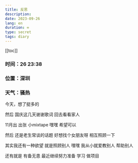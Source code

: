 ```yaml
---
title: 反思
description: 
date: 2023-09-26
lang: en
duration: ∞
type: secret
tags: diary
---
```

[[toc]]

### 时间：26 23:38

### 位置：深圳

### 天气：骚热

今天，想了挺多的

然后 国庆这几天谢谢歌词 回去看看家人

11月出 出张 小mixtape 嘿嘿 希望可以

然后 还是老生常谈的话题 好想找个女朋友呀 相互照顾一下 

其实我还有一种欲望 就是照顾别人 嘿嘿 我从小就爱教别人 帮助别人

还有就是 有备无患 最近继续努力准备 学习 做项目 

